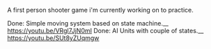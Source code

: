 A first person shooter game i'm currently working on to practice.

Done: Simple moving system based on state machine.__
https://youtu.be/VRgl7JjN0mI
Done: AI Units with couple of states.__
https://youtu.be/SUt8yZUqmgw

